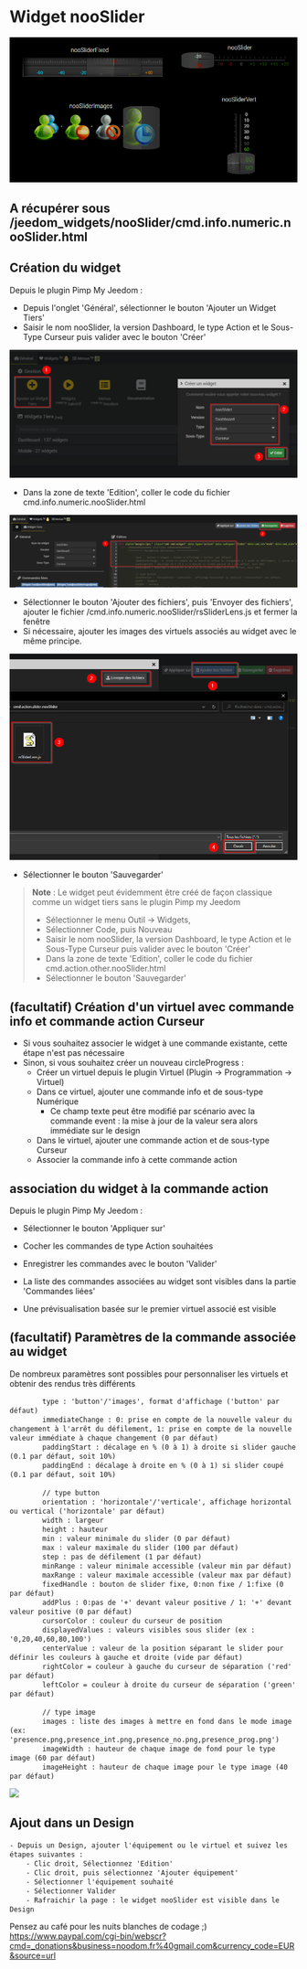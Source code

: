 # Widget nooSlider

![](doc/images/nooSliderDemo.gif)

## A récupérer sous /jeedom_widgets/nooSlider/cmd.info.numeric.nooSlider.html

## Création du widget

Depuis le plugin Pimp My Jeedom :

- Depuis l'onglet 'Général', sélectionner le bouton 'Ajouter un Widget Tiers'
- Saisir le nom nooSlider, la version Dashboard, le type Action et le Sous-Type Curseur puis valider avec le bouton 'Créer'

![](doc/images/pimpWidgetCreation.png)

- Dans la zone de texte 'Edition', coller le code du fichier cmd.info.numeric.nooSlider.html

![](../nooSlider/doc/images/pimpCodeAdd.png)

- Sélectionner le bouton 'Ajouter des fichiers', puis 'Envoyer des fichiers', ajouter le fichier /cmd.info.numeric.nooSlider/rsSliderLens.js et fermer la fenêtre
- Si nécessaire, ajouter les images des virtuels associés au widget avec le même principe.

![](doc/images/pimpjsFileAdd.png)

- Sélectionner le bouton 'Sauvegarder'

>**Note** : Le widget peut évidemment être créé de façon classique comme un widget tiers sans le plugin Pimp my Jeedom
> - Sélectionner le menu Outil -> Widgets,
> - Sélectionner Code, puis Nouveau
> - Saisir le nom nooSlider, la version Dashboard, le type Action et le Sous-Type Curseur puis valider avec le bouton 'Créer'
> - Dans la zone de texte 'Edition', coller le code du fichier cmd.action.other.nooSlider.html
> - Sélectionner le bouton 'Sauvegarder'


## (facultatif) Création d'un virtuel avec commande info et commande action Curseur

- Si vous souhaitez associer le widget à une commande existante, cette étape n'est pas nécessaire
- Sinon, si vous souhaitez créer un nouveau circleProgress :
	- Créer un virtuel depuis le plugin Virtuel (Plugin -> Programmation -> Virtuel)
	- Dans ce virtuel, ajouter une commande info et de sous-type Numérique
		- Ce champ texte peut être modifié par scénario avec la commande event : la mise à jour de la valeur sera alors immédiate sur le design
	- Dans le virtuel, ajouter une commande action et de sous-type Curseur
  - Associer la commande info à cette commande action

## association du widget à la commande action

Depuis le plugin Pimp My Jeedom :

- Sélectionner le bouton 'Appliquer sur'
- Cocher les commandes de type Action souhaitées
- Enregistrer les commandes avec le bouton 'Valider'

- La liste des commandes associées au widget sont visibles dans la partie 'Commandes liées'
- Une prévisualisation basée sur le premier virtuel associé est visible

## (facultatif) Paramètres de la commande associée au widget

De nombreux paramètres sont possibles pour personnaliser les virtuels et obtenir des rendus très différents

			type : 'button'/'images', format d'affichage ('button' par défaut)
 			immediateChange : 0: prise en compte de la nouvelle valeur du changement à l'arrêt du défilement, 1: prise en compte de la nouvelle valeur immédiate à chaque changement (0 par défaut)
			paddingStart : décalage en % (0 à 1) à droite si slider gauche (0.1 par défaut, soit 10%)
 			paddingEnd : décalage à droite en % (0 à 1) si slider coupé (0.1 par défaut, soit 10%)

			// type button
			orientation : 'horizontale'/'verticale', affichage horizontal ou vertical ('horizontale' par défaut)
			width : largeur
			height : hauteur
			min : valeur minimale du slider (0 par défaut)
 			max : valeur maximale du slider (100 par défaut)
			step : pas de défilement (1 par défaut)
			minRange : valeur minimale accessible (valeur min par défaut)
 			maxRange : valeur maximale accessible (valeur max par défaut)
			fixedHandle : bouton de slider fixe, 0:non fixe / 1:fixe (0 par défaut)
			addPlus : 0:pas de '+' devant valeur positive / 1: '+' devant valeur positive (0 par défaut)
			cursorColor : couleur du curseur de position
			displayedValues : valeurs visibles sous slider (ex : '0,20,40,60,80,100')
			centerValue : valeur de la position séparant le slider pour définir les couleurs à gauche et droite (vide par défaut)
			rightColor = couleur à gauche du curseur de séparation ('red' par défaut)
 			leftColor = couleur à droite du curseur de séparation ('green' par défaut)
 			
			// type image
			images : liste des images à mettre en fond dans le mode image (ex: 'presence.png,presence_int.png,presence_no.png,presence_prog.png')
			imageWidth : hauteur de chaque image de fond pour le type image (60 par défaut)
			imageHeight : hauteur de chaque image pour le type image (40 par défaut)
			
![](doc/images/nooSliderParams.gif)

## Ajout dans un Design

	- Depuis un Design, ajouter l'équipement ou le virtuel et suivez les étapes suivantes :
		- Clic droit, Sélectionnez 'Edition'
		- Clic droit, puis sélectionnez 'Ajouter équipement'
		- Sélectionner l'équipement souhaité
		- Sélectionner Valider
		- Rafraichir la page : le widget nooSlider est visible dans le Design
		
Pensez au café pour les nuits blanches de codage ;) https://www.paypal.com/cgi-bin/webscr?cmd=_donations&business=noodom.fr%40gmail.com&currency_code=EUR&source=url
